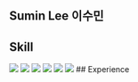 ## Sumin Lee 이수민

## Skill
<img src="https://img.shields.io/badge/iOS-#000000?style=for-the-badge&logo=ios&logoColor=black">
<img src="https://img.shields.io/badge/Swift-#F05138?style=for-the-badge&logo=swift&logoColor=black">
<img src="https://img.shields.io/badge/UIKit-#2396F3?style=for-the-badge&logo=uikit&logoColor=black">

<img src="https://img.shields.io/badge/Python-#3776AB?style=for-the-badge&logo=python&logoColor=black">
<img src="https://img.shields.io/badge/C-#A8B9CC?style=for-the-badge&logo=c&logoColor=black">
<img src="https://img.shields.io/badge/C++-#00599C?style=for-the-badge&logo=cplusplus&logoColor=black">
## Experience



<!--
**cirtuare/cirtuare** is a ✨ _special_ ✨ repository because its `README.md` (this file) appears on your GitHub profile.

Here are some ideas to get you started:

- 🔭 I’m currently working on ...
- 🌱 I’m currently learning ...
- 👯 I’m looking to collaborate on ...
- 🤔 I’m looking for help with ...
- 💬 Ask me about ...
- 📫 How to reach me: ...
- 😄 Pronouns: ...
- ⚡ Fun fact: ...
-->
